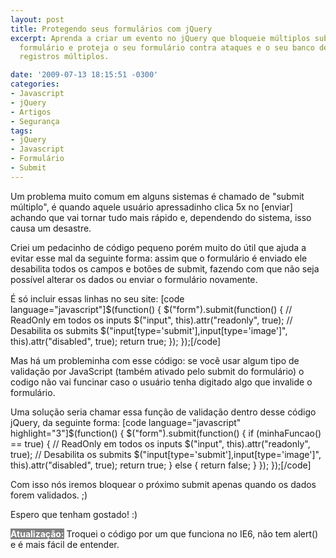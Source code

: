 ```yaml
---
layout: post
title: Protegendo seus formulários com jQuery
excerpt: Aprenda a criar um evento no jQuery que bloqueie múltiplos submits em um
  formulário e proteja o seu formulário contra ataques e o seu banco de dados contra
  registros múltiplos.

date: '2009-07-13 18:15:51 -0300'
categories:
- Javascript
- jQuery
- Artigos
- Segurança
tags:
- jQuery
- Javascript
- Formulário
- Submit
---
```

<p>Um problema muito comum em alguns sistemas é chamado de "submit múltiplo", é quando aquele usuário apressadinho clica 5x no [enviar] achando que vai tornar tudo mais rápido e, dependendo do sistema, isso causa um desastre.</p>
<p>Criei um pedacinho de código pequeno porém muito do útil que ajuda a evitar esse mal da seguinte forma: assim que o formulário é enviado ele desabilita todos os campos e botões de submit, fazendo com que não seja possível alterar os dados ou enviar o formulário novamente.</p>
<p>É só incluir essas linhas no seu site:
[code language="javascript"]$(function() {
    $("form").submit(function() {
    	// ReadOnly em todos os inputs
    	$("input", this).attr("readonly", true);
    	// Desabilita os submits
    	$("input[type='submit'],input[type='image']", this).attr("disabled", true);
    	return true;
    });
});[/code]

<p>Mas há um probleminha com esse código: se você usar algum tipo de validação por JavaScript (também ativado pelo submit do formulário) o codigo não vai funcinar caso o usuário tenha digitado algo que invalide o formulário.</p>
<p>Uma solução seria chamar essa função de validação dentro desse código jQuery, da seguinte forma:
[code language="javascript" highlight="3"]$(function() {
	$("form").submit(function() {
		if (minhaFuncao() == true) {
			// ReadOnly em todos os inputs
			$("input", this).attr("readonly", true);
			// Desabilita os submits
			$("input[type='submit'],input[type='image']", this).attr("disabled", true);
			return true;
		} else {
			return false;
		}
	});
});[/code]

<p>Com isso nós iremos bloquear o próximo submit apenas quando os dados forem validados. ;)</p>
<p>Espero que tenham gostado! :)</p>
<p><strong style="background: gray; color: white">Atualização:</strong> Troquei o código por um que funciona no IE6, não tem alert() e é mais fácil de entender.</p>
